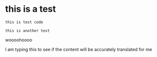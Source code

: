 # this is a test 
```
this is test code
```

`this is another test` 


woooohoooo

I am typing this to see if the content will be accurately translated for me 


